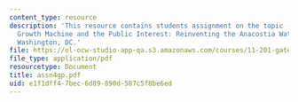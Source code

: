 ```yaml
---
content_type: resource
description: 'This resource contains students assignment on the topic - Case 3: The
  Growth Machine and the Public Interest: Reinventing the Anacostia Waterfront in
  Washington, DC.'
file: https://ol-ocw-studio-app-qa.s3.amazonaws.com/courses/11-201-gateway-planning-action-fall-2005/e1f1dff47bec6d89890d587c5f8be6ed_assn4gp.pdf
file_type: application/pdf
resourcetype: Document
title: assn4gp.pdf
uid: e1f1dff4-7bec-6d89-890d-587c5f8be6ed
---
```


